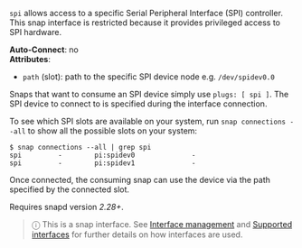 `spi` allows access to a specific Serial Peripheral Interface (SPI) controller. This snap interface is restricted because it provides privileged access to SPI hardware.



**Auto-Connect**: no</br>
**Attributes**:
 * `path` (slot): path to the specific SPI device node e.g. `/dev/spidev0.0`

Snaps that want to consume an SPI device simply use `plugs: [ spi ]`. The SPI device to connect to is specified during the interface connection.

To see which SPI slots are available on your system, run `snap connections --all` to show all the possible slots on your system:

```
$ snap connections --all | grep spi
spi         -        pi:spidev0              -
spi         -        pi:spidev1              -
```

Once connected, the consuming snap can use the device via the path specified by the connected slot.

Requires snapd version _2.28+_.

> ⓘ  This is a snap interface. See [Interface management](/t/interface-management/6154) and [Supported interfaces](/t/supported-interfaces/7744) for further details on how interfaces are used.